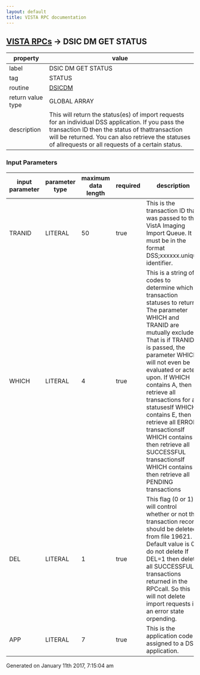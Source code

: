 ```yaml
---
layout: default
title: VISTA RPC documentation
---
```




## [VISTA RPCs](TableOfContent.md) &#8594; DSIC DM GET STATUS 

 property | value 
--- | --- 
 label | DSIC DM GET STATUS
 tag | STATUS
 routine | [DSICDM](http://code.osehra.org/dox/Routine_DSICDM_source.html)
 return value type | GLOBAL ARRAY
 description | This will return the status(es) of import requests for an individual DSS application. If you pass the transaction ID then the status of thattransaction will be returned.  You can also retrieve the statuses of allrequests or all requests of a certain status.

### Input Parameters

| input parameter | parameter type | maximum data length | required | description | 
| --- | --- | --- | --- | --- | 
| TRANID | LITERAL | 50 | true | This is the transaction ID that was passed to the VistA Imaging Import Queue.  It must be in the format DSS;xxxxxx.unique identifier. | 
| WHICH | LITERAL | 4 | true | This is a string of codes to determine which transaction statuses to return.  The parameter WHICH and TRANID are mutually excluded.  That is if TRANID is passed, the parameter WHICH will not even be evaluated or acted upon. If WHICH contains A, then retrieve all transactions for all statusesIf WHICH contains E, then retrieve all ERROR transactionsIf WHICH contains S, then retrieve all SUCCESSFUL transactionsIf WHICH contains P, then retrieve all PENDING transactions | 
| DEL | LITERAL | 1 | true | This flag (0 or 1) will control whether or not the transaction record should be deleted from file 19621.   Default value is 0, do not delete If DEL=1 then delete all SUCCESSFUL transactions returned in the RPCcall.  So this will not delete import requests in an error state orpending. | 
| APP | LITERAL | 7 | true | This is the application code assigned to a DSS application.   | 




 Generated on January 11th 2017, 7:15:04 am
